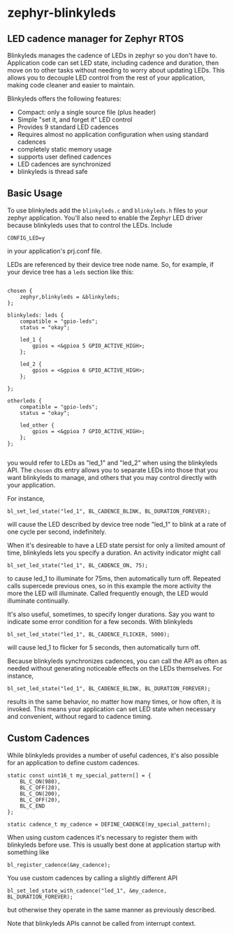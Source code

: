 # zephyr-blinkyleds

## LED cadence manager for Zephyr RTOS

Blinkyleds manages the cadence of LEDs in zephyr so you don't have to. Application code
can set LED state, including cadence and duration, then move on to other tasks without
needing to worry about updating LEDs. This allows you to decouple LED control from the
rest of your application, making code cleaner and easier to maintain.


Blinkyleds offers the following features:

- Compact: only a single source file (plus header)
- Simple "set it, and forget it" LED control
- Provides 9 standard LED cadences
- Requires almost no application configuration when using standard cadences
- completely static memory usage
- supports user defined cadences
- LED cadences are synchronized
- blinkyleds is thread safe

## Basic Usage

To use blinkyleds add the `blinkyleds.c` and `blinkyleds.h` files to your
zephyr application. You'll also need to enable the Zephyr LED driver
because blinkyleds uses that to control the LEDs. Include

`CONFIG_LED=y`

in your application's prj.conf file.

LEDs are referenced by their device tree node name. So, for example, if your device tree
has a `leds` section like this:

```

chosen {
    zephyr,blinkyleds = &blinkyleds;
};

blinkyleds: leds {
    compatible = "gpio-leds";
	status = "okay";

    led_1 {
        gpios = <&gpioa 5 GPIO_ACTIVE_HIGH>;
    };

    led_2 {
        gpios = <&gpioa 6 GPIO_ACTIVE_HIGH>;
    };

};

otherleds {
    compatible = "gpio-leds";
	status = "okay";

    led_other {
        gpios = <&gpioa 7 GPIO_ACTIVE_HIGH>;
    };
};


```

you would refer to LEDs as "led_1" and "led_2" when using the blinkyleds API. The
`chosen` dts entry allows you to separate LEDs into those that you want blinkyleds
to manage, and others that you may control directly with your application.

For instance,

`bl_set_led_state("led_1", BL_CADENCE_BLINK, BL_DURATION_FOREVER);` 

will cause the LED described by device tree node "led_1" to blink at a rate of one
cycle per second, indefinitely.

When it's desireable to have a LED state persist for only a limited amount of time,
blinkyleds lets you specify a duration. An activity indicator 
might call

`bl_set_led_state("led_1", BL_CADENCE_ON, 75);`

to cause led_1 to illuminate for 75ms, then automatically turn off. Repeated calls supercede previous ones, so
in this example the more activity the more the LED will illuminate. Called frequently enough, the LED would illuminate
continually.

It's also useful, sometimes, to specify longer durations. Say you want to indicate some
error condition for a few seconds. With blinkyleds

`bl_set_led_state("led_1", BL_CADENCE_FLICKER, 5000);`

will cause led_1 to flicker for 5 seconds, then automatically turn off.

Because blinkyleds synchronizes cadences, you can call the API as often as needed without 
generating noticeable effects on the LEDs themselves. For instance, 

`bl_set_led_state("led_1", BL_CADENCE_BLINK, BL_DURATION_FOREVER);` 

results in the same behavior, no matter how many times, or how often, it is 
invoked. This means your application can set LED state when necessary and convenient, 
without regard to cadence timing.

## Custom Cadences

While blinkyleds provides a number of useful cadences, it's also possible for an
application to define custom cadences.

```
static const uint16_t my_special_pattern[] = {
    BL_C_ON(980), 
    BL_C_OFF(20), 
    BL_C_ON(200), 
    BL_C_OFF(20), 
    BL_C_END
};

static cadence_t my_cadence = DEFINE_CADENCE(my_special_pattern);
```

When using custom cadences it's necessary to register them with blinkyleds 
before use. This is usually best done at application startup with something like

`bl_register_cadence(&my_cadence);`

You use custom cadences by calling a slightly different API

`bl_set_led_state_with_cadence("led_1", &my_cadence, BL_DURATION_FOREVER);`

but otherwise they operate in the same manner as previously described.

Note that blinkyleds APIs cannot be called from interrupt context.

